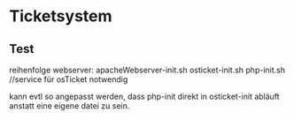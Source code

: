 ﻿# Ticketsystem

## Test 


reihenfolge webserver:
apacheWebserver-init.sh
osticket-init.sh
php-init.sh  //service für osTicket notwendig

kann evtl so angepasst werden, dass php-init direkt in osticket-init abläuft anstatt eine eigene datei zu sein.
